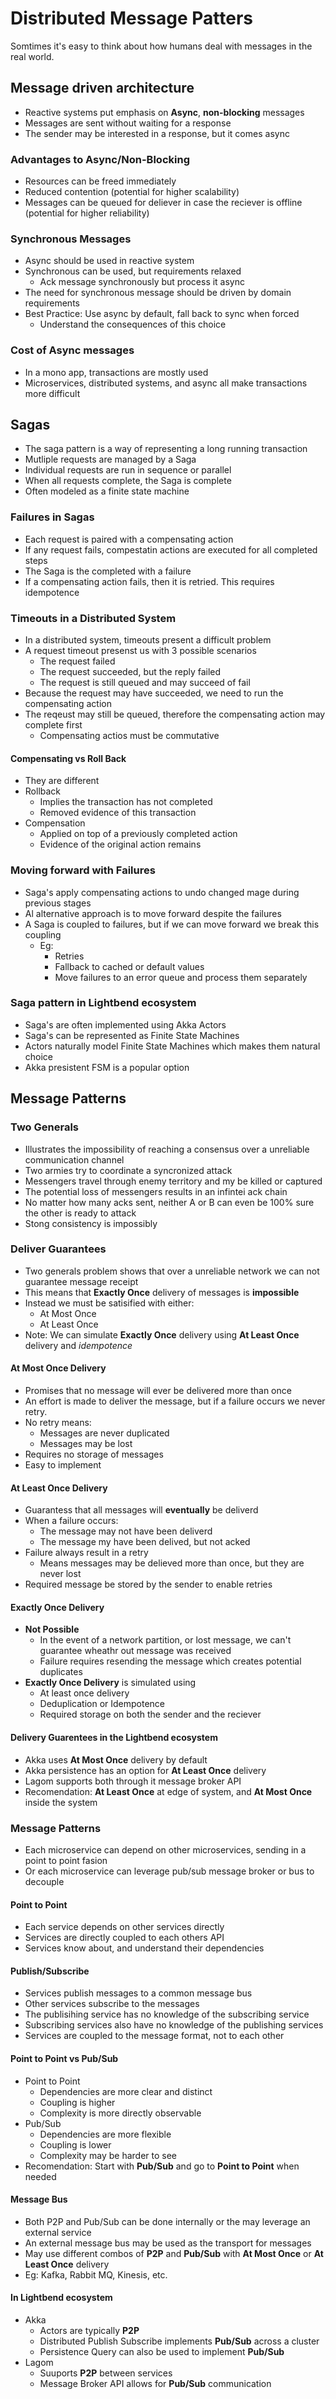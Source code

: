 # Distributed Message Patters

Somtimes it's easy to think about how humans deal with messages in the real world.

## Message driven architecture
- Reactive systems put emphasis on **Async**, **non-blocking** messages
- Messages are sent without waiting for a response
- The sender may be interested in a response, but it comes async

### Advantages to Async/Non-Blocking
- Resources can be freed immediately
- Reduced contention (potential for higher scalability)
- Messages can be queued for deliever in case the reciever is offline (potential for higher reliability)

### Synchronous Messages
- Async should be used in reactive system
- Synchronous can be used, but requirements relaxed
  - Ack message synchronously but process it async
- The need for synchronous message should be driven by domain requirements
- Best Practice: Use async by default, fall back to sync when forced
  - Understand the consequences of this choice
 
### Cost of Async messages
- In a mono app, transactions are mostly used
- Microservices, distributed systems, and async all make transactions more difficult

## Sagas
- The saga pattern is a way of representing a long running transaction
- Mutliple requests are managed by a Saga
- Individual requests are run in sequence or parallel
- When all requests complete, the Saga is complete
- Often modeled as a finite state machine

### Failures in Sagas
- Each request is paired with a compensating action
- If any request fails, compestatin actions are executed for all completed steps
- The Saga is the completed with a failure
- If a compensating action fails, then it is retried. This requires idempotence

### Timeouts in a Distributed System
- In a distributed system, timeouts present a difficult problem
- A request timeout presenst us with 3 possible scenarios
  - The request failed
  - The request succeeded, but the reply failed
  - The request is still queued and may succeed of fail
- Because the request may have succeeded, we need to run the compensating action
- The reqeust may still be queued, therefore the compensating action may complete first
  - Compensating actios must be commutative
 
#### Compensating vs Roll Back
- They are different
- Rollback
  - Implies the transaction has not completed
  - Removed evidence of this transaction
- Compensation
  - Applied on top of a previously completed action
  - Evidence of the original action remains
 
### Moving forward with Failures
- Saga's apply compensating actions to undo changed mage during previous stages
- Al alternative approach is to move forward despite the failures
- A Saga is coupled to failures, but if we can move forward we break this coupling
  - Eg: 
    - Retries
    - Fallback to cached or default values
    - Move failures to an error queue and process them separately

### Saga pattern in Lightbend ecosystem
- Saga's are often implemented using Akka Actors
- Saga's can be represented as Finite State Machines
- Actors naturally model Finite State Machines which makes them natural choice
- Akka presistent FSM is a popular option
  
## Message Patterns

### Two Generals
- Illustrates the impossibility of reaching a consensus over a unreliable communication channel
- Two armies try to coordinate a syncronized attack
- Messengers travel through enemy territory and my be killed or captured
- The potential loss of messengers results in an infintei ack chain
- No matter how many acks sent, neither A or B can even be 100% sure the other is ready to attack
- Stong consistency is impossibly

### Deliver Guarantees
- Two generals problem shows that over a unreliable network we can not guarantee message receipt
- This means that **Exactly Once** delivery of messages is **impossible**
- Instead we must be satisified with either:
  - At Most Once
  - At Least Once
- Note: We can simulate **Exactly Once** delivery using **At Least Once** delivery and *idempotence*

#### At Most Once Delivery
- Promises that no message will ever be delivered more than once
- An effort is made to deliver the message, but if a failure occurs we never retry.
- No retry means:
  - Messages are never duplicated
  - Messages may be lost
- Requires no storage of messages
- Easy to implement

#### At Least Once Delivery
- Guarantess that all messages will **eventually** be deliverd
- When a failure occurs:
  - The message may not have been deliverd
  - The message my have been delived, but not acked
- Failure always result in a retry
  - Means messages may be delieved more than once, but they are never lost
- Required message be stored by the sender to enable retries

#### Exactly Once Delivery
- **Not Possible**
  - In the event of a network partition, or lost message, we can't guarantee wheathr out message was received
  - Failure requires resending the message which creates potential duplicates
- **Exactly Once Delivery** is simulated using
  - At least once delivery
  - Deduplication or Idempotence
  - Required storage on both the sender and the reciever
 
#### Delivery Guarentees in the Lightbend ecosystem
- Akka uses **At Most Once** delivery by default
- Akka persistence has an option for **At Least Once** delivery
- Lagom supports both through it message broker API
- Recomendation: **At Least Once** at edge of system, and **At Most Once** inside the system

### Message Patterns
- Each microservice can depend on other microservices, sending in a point to point fasion
- Or each microservice can leverage pub/sub message broker or bus to decouple

#### Point to Point
- Each service depends on other services directly
- Services are directly coupled to each others API
- Services know about, and understand their dependencies

#### Publish/Subscribe
- Services publish messages to a common message bus
- Other services subscribe to the messages
- The publisihing service has no knowledge of the subscribing service
- Subscribing services also have no knowledge of the publishing services
- Services are coupled to the message format, not to each other

#### Point to Point vs Pub/Sub
- Point to Point
  - Dependencies are more clear and distinct
  - Coupling is higher
  - Complexity is more directly observable
- Pub/Sub
  - Dependencies are more flexible
  - Coupling is lower
  - Complexity may be harder to see
- Recomendation: Start with **Pub/Sub** and go to **Point to Point** when needed

#### Message Bus
- Both P2P and Pub/Sub can be done internally or the may leverage an external service
- An external message bus may be used as the transport for messages
- May use different combos of **P2P** and **Pub/Sub** with **At Most Once** or **At Least Once** delivery
- Eg: Kafka, Rabbit MQ, Kinesis, etc.

#### In Lightbend ecosystem
- Akka
  - Actors are typically **P2P**
  - Distributed Publish Subscribe implements **Pub/Sub** across a cluster
  - Persistence Query can also be used to implement **Pub/Sub**
- Lagom
  - Suuports **P2P** between services
  - Message Broker API allows for **Pub/Sub** communication
